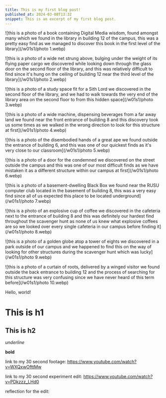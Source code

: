 ```yaml
---
title: This is my first blog post!
published_at: 2024-03-08T13:32
snippet: This is an excerpt of my first blog post.
---
```


![this is a photo of a book containing Digital Media wisdom, found amongst many which we found in the library in building 12 of the campus, this was a pretty easy find as we managed to discover this book in the first level of the library](/w01s1/photo 1.webp)

![this is a photo of a wide net strung above, bulging under the weight of its flying paper cargo we discovered while looking down through the glass door on the second floor of the library, and this was relatively difficult to find since it's hung on the ceiling of building 12 near the third level of the library](/w01s1/photo 2.webp)

![this is a photo of a study space fit for a Sith Lord we discovered in the second floor of the library, and we had to walk towards the very end of the library area on the second floor to from this hidden space](/w01s1/photo 3.webp)

![this is a photo of a wide machine, dispensing beverages from a far away land we found near the front entrance of building 8 and this discovery took us some times as we walked in the wrong direction to look for this structure at first](/w01s1/photo 4.webp)

![this is a photo of the disembodied hands of a great ape we found outside the entrance of building 6, and this was one of our quickest finds as it's very close to our classroom](/w01s1/photo 5.webp)

![this is a photo of a door for the condemned we discovered on the street outside the campus and this was one of our most difficult finds as we have mistaken it as a different structure within our campus at first](/w01s1/photo 6.webp)

![this is a photo of a basement-dwelling Black Box we found near the RUSU computer club located in the basement of building 8, this was a very easy find since all of us expected this place to be located underground](/w01s1/photo 7.webp)

![this is a photo of an explosive cup of coffee we discovered in the cafeteria next to the entrance of building 8 and this was definitely our hardest find throughout the scavenger hunt as none of us knew what explosive coffees are so we looked over every single cafeteria in our campus before finding it](/w01s1/photo 8.webp)

![this is a photo of a golden globe atop a tower of eights we discovered in a park outside of our campus and we happened to find this on the way of looking for other structures during the scavenger hunt which was lucky](/w01s1/photo 9.webp)

![this is a photo of a curtain of roots, delivered by a winged visitor we found outside the back entrance to building 12 and the process of searching for this structure was very confusing since we have never heard of this term before](/w01s1/photo 10.webp)

Hello, world!

# This is h1

## This is h2

_underline_

**bold**

link to my 30 second footage:
https://www.youtube.com/watch?v=WXQxwOfttMw

link to my 30 second experiment edit:
https://www.youtube.com/watch?v=PDkzzz_LHd0

reflection for the edit:

